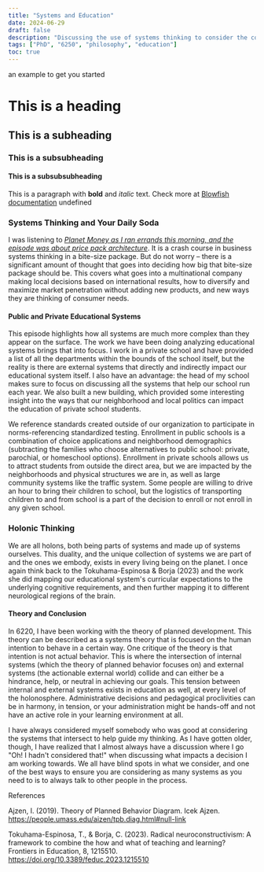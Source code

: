 ```yaml
---
title: "Systems and Education"
date: 2024-06-29
draft: false
description: "Discussing the use of systems thinking to consider the complexities of education at multiple levels simultaneously."
tags: ["PhD", "6250", "philosophy", "education"]
toc: true
---
```

 an example to get you started
# This is a heading
## This is a subheading
### This is a subsubheading
#### This is a subsubsubheading
This is a paragraph with **bold** and *italic* text.
Check more at [Blowfish documentation](https://blowfish.page/)
undefined
### Systems Thinking and Your Daily Soda

I was listening to _[Planet Money as I ran errands this morning, and the episode was about price pack architecture](https://www.npr.org/2024/06/14/1197959284/shrinkflation-price-pack-architecture)_. It is a crash course in business systems thinking in a bite-size package. But do not worry – there is a significant amount of thought that goes into deciding how big that bite-size package should be. This covers what goes into a multinational company making local decisions based on international results, how to diversify and maximize market penetration without adding new products, and new ways they are thinking of consumer needs.

#### Public and Private Educational Systems

This episode highlights how all systems are much more complex than they appear on the surface. The work we have been doing analyzing educational systems brings that into focus. I work in a private school and have provided a list of all the departments within the bounds of the school itself, but the reality is there are external systems that directly and indirectly impact our educational system itself. I also have an advantage: the head of my school makes sure to focus on discussing all the systems that help our school run each year. We also built a new building, which provided some interesting insight into the ways that our neighborhood and local politics can impact the education of private school students.

We reference standards created outside of our organization to participate in norms-referencing standardized testing. Enrollment in public schools is a combination of choice applications and neighborhood demographics (subtracting the families who choose alternatives to public school: private, parochial, or homeschool options). Enrollment in private schools allows us to attract students from outside the direct area, but we are impacted by the neighborhoods and physical structures we are in, as well as large community systems like the traffic system. Some people are willing to drive an hour to bring their children to school, but the logistics of transporting children to and from school is a part of the decision to enroll or not enroll in any given school.

### Holonic Thinking

We are all holons, both being parts of systems and made up of systems ourselves. This duality, and the unique collection of systems we are part of and the ones we embody, exists in every living being on the planet. I once again think back to the Tokuhama-Espinosa & Borja (2023) and the work she did mapping our educational system's curricular expectations to the underlying cognitive requirements, and then further mapping it to different neurological regions of the brain.

#### Theory and Conclusion

In 6220, I have been working with the theory of planned development. This theory can be described as a systems theory that is focused on the human intention to behave in a certain way. One critique of the theory is that intention is not actual behavior. This is where the intersection of internal systems (which the theory of planned behavior focuses on) and external systems (the actionable external world) collide and can either be a hindrance, help, or neutral in achieving our goals. This tension between internal and external systems exists in education as well, at every level of the holonosphere. Administrative decisions and pedagogical proclivities can be in harmony, in tension, or your administration might be hands-off and not have an active role in your learning environment at all.

I have always considered myself somebody who was good at considering the systems that intersect to help guide my thinking. As I have gotten older, though, I have realized that I almost always have a discussion where I go "Oh! I hadn't considered that!" when discussing what impacts a decision I am working towards. We all have blind spots in what we consider, and one of the best ways to ensure you are considering as many systems as you need to is to always talk to other people in the process. 

References

Ajzen, I. (2019). Theory of Planned Behavior Diagram. Icek Ajzen. https://people.umass.edu/aizen/tpb.diag.html#null-link

Tokuhama-Espinosa, T., & Borja, C. (2023). Radical neuroconstructivism: A framework to combine the how and what of teaching and learning? Frontiers in Education, 8, 1215510. https://doi.org/10.3389/feduc.2023.1215510

